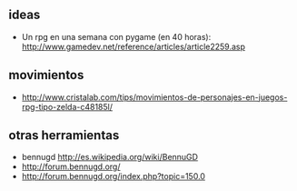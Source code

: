 ## ideas ##
  * Un rpg en una semana con pygame (en 40 horas): http://www.gamedev.net/reference/articles/article2259.asp


## movimientos ##
  * http://www.cristalab.com/tips/movimientos-de-personajes-en-juegos-rpg-tipo-zelda-c48185l/


## otras herramientas ##
  * bennugd http://es.wikipedia.org/wiki/BennuGD
  * http://forum.bennugd.org/
  * http://forum.bennugd.org/index.php?topic=150.0